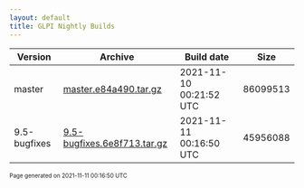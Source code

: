 ```yaml
---
layout: default
title: GLPI Nightly Builds
---
```


Version|Archive|Build date|Size
---|---|---|---
master|[master.e84a490.tar.gz](master.e84a490.tar.gz)|2021-11-10 00:21:52 UTC|86099513
9.5-bugfixes|[9.5-bugfixes.6e8f713.tar.gz](9.5-bugfixes.6e8f713.tar.gz)|2021-11-11 00:16:50 UTC|45956088

<font size="1">Page generated on 2021-11-11 00:16:50 UTC</font>
